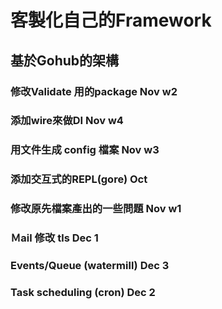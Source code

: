 # 客製化自己的Framework

## 基於Gohub的架構


### 修改Validate 用的package Nov w2

### 添加wire來做DI Nov w4

### 用文件生成 config 檔案 Nov w3

### 添加交互式的REPL(gore) Oct

### 修改原先檔案產出的一些問題 Nov w1

### Ｍail 修改 tls Dec 1

### Events/Queue (watermill) Dec 3 

### Task scheduling (cron) Dec 2


